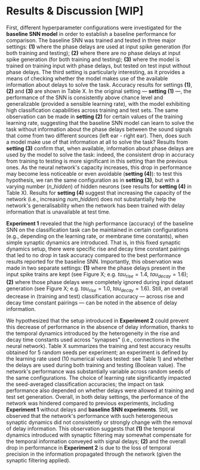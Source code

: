 # Results & Discussion [WIP]

First, different hyperparameter configurations were investigated for the **baseline SNN model** in order to establish a baseline performance for comparison. The baseline SNN was trained and tested in three major settings: **(1)** where the phase delays are used at input spike generation (for both training and testing); **(2)** where there are no phase delays at input spike generation (for both training and testing); **(3)** where the model is trained on training input with phase delays, but tested on test input without phase delays. The third setting is particularly interesting, as it provides a means of checking whether the model makes use of the available information about delays to solve the task. Accuracy results for settings **(1)**, **(2)** and **(3)** are shown in Table X. In the original setting — **setting (1)** —, the performance of the SNN is consistently above chance level and generalizable (provided a sensible learning rate), with the model exhibiting high classification capabilities across training and test sets. The same observation can be made in **setting (2)** for certain values of the training learning rate, suggesting that the baseline SNN model can learn to solve the task without information about the phase delays between the sound signals that come from two different sources (left ear - right ear). Then, does such a model make use of that information at all to solve the task? Results from **setting (3)** confirm that, when available, information about phase delays are used by the model to solve the task: indeed, the consistent drop in accuracy from training to testing is more significant in this setting than the previous ones. As the neural network's capacity increases, this drop in performance may become less noticeable or even avoidable (**setting (4)**): to test this hypothesis, we ran the same configuration as in **setting (3)**, but with a varying number ($n\_hidden$) of hidden neurons (see results for **setting (4)** in Table X). Results for **setting (4)** suggest that increasing the capacity of the network (i.e., increasing $num\_hidden$) does not substantially help the network's generalisability when the network has been trained with delay information that is unavailable at test time.

**Experiment 1** revealed that the high performance (accuracy) of the baseline SNN on the classification task can be maintained in certain configurations (e.g., depending on the learning rate, or membrane time constants), when simple synaptic dynamics are introduced. That is, in this fixed synaptic dynamics setup, there were specific rise and decay time constant pairings that led to no drop in task accuracy compared to the best performance results reported for the baseline SNN. Importantly, this observation was made in two separate settings: **(1)** where the phase delays present in the input spike trains are kept (see Figure X; e.g. $tau_{rise} = 1.4$, $tau_{decay} = 1.6$); **(2)** where those phase delays were completely ignored during input dataset generation (see Figure X; e.g. $tau_{rise} = 1.0$, $tau_{decay} = 1.6$). Still, an overall decrease in (training and test) classification accuracy — across rise and decay time constant pairings — can be noted in the absence of delay information.

We hypothesized that the setup introduced in **Experiment 2** could prevent this decrease of performance in the absence of delay information, thanks to the temporal dynamics introduced by the heterogeneity in the rise and decay time constants used across "synapses" (i.e., connections in the neural network). Table X summarizes the training and test accuracy results obtained for 5 random seeds per experiment; an experiment is defined by the learning rate used (10 numerical values tested: see Table 1) and whether the delays are used during both training and testing (Boolean value). The network's performance was substantially variable across random seeds of the same configurations. The choice of learning rate significantly impacted the seed-averaged classification accuracies; the impact on task performance also depended on whether delays were allowed at training and test set generation. Overall, in both delay settings, the performance of the network was hindered compared to previous experiments, including **Experiment 1** without delays and **baseline SNN experiments**. Still, we observed that the network's performance with such heterogeneous synaptic dynamics did not consistently or strongly change with the removal of delay information. This observation suggests that **(1)** the temporal dynamics introduced with synaptic filtering may somewhat compensate for the temporal information conveyed with signal delays; **(2)** and the overall drop in performance in **Experiment 2** is due to the loss of temporal precision in the information propagated through the network (given the synaptic filtering applied).
